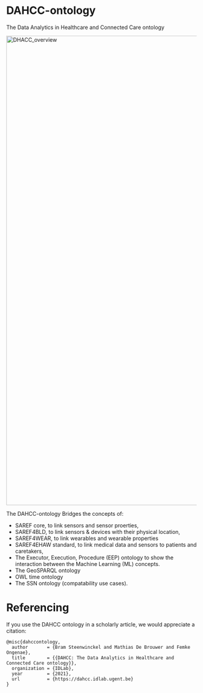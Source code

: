 # DAHCC-ontology
The Data Analytics in Healthcare and Connected Care ontology

<img width="1242" alt="DHACC_overview" src="https://dahcc.idlab.ugent.be/dahcc_overview.png">

The DAHCC-ontology Bridges the concepts of:
* SAREF core, to link sensors and sensor proerties,
* SAREF4BLD, to link sensors & devices with their physical location,
* SAREF4WEAR, to link wearables and wearable properties
* SAREF4EHAW standard, to link medical data and sensors to patients and caretakers, 
* The Executor, Execution, Procedure (EEP) ontology to show the interaction between the Machine Learning (ML) concepts.
* The GeoSPARQL ontology
* OWL time ontology
* The SSN ontology (compatability use cases).


# Referencing
If you use the DAHCC ontology in a scholarly article, we would appreciate a citation:
```
@misc{dahccontology,
  author       = {Bram Steenwinckel and Mathias De Brouwer and Femke Ongenae},
  title        = {{DAHCC: The Data Analytics in Healthcare and Connected Care ontology}},
  organization = {IDLab},
  year         = {2021},
  url          = {https://dahcc.idlab.ugent.be}
}
```
